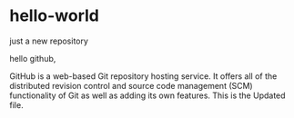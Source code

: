 # hello-world
just a new repository

hello github,

GitHub is a web-based Git repository hosting service. It offers all of the distributed revision control and source code management (SCM) 
functionality of Git as well as adding its own features. This is the Updated file.
